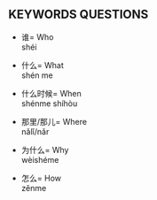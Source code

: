 ## KEYWORDS QUESTIONS

- 谁= Who <br/> shéi

- 什么= What <br/> shén me

- 什么时候= When <br/> shénme shíhòu

- 那里/那儿= Where <br/> nǎlǐ/nǎr

- 为什么= Why <br/> wèishéme

- 怎么= How <br/> zěnme
